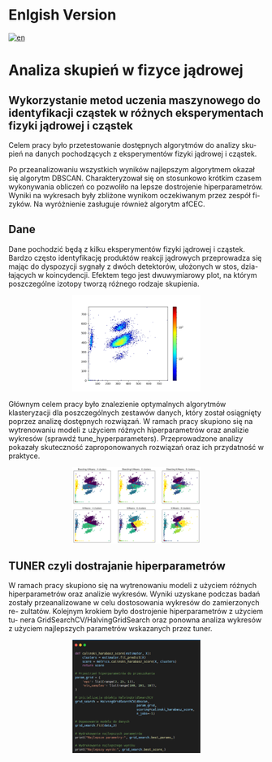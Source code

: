 # Enlgish Version
[![en](https://img.shields.io/badge/lang-en-red.svg)](https://github.com/jonatasemidio/multilanguage-readme-pattern/blob/master/README.md)

# Analiza skupień w fizyce jądrowej

## Wykorzystanie metod uczenia maszynowego do identyfikacji cząstek w różnych eksperymentach fizyki jądrowej i cząstek

Celem pracy było przetestowanie dostępnych algorytmów do analizy sku-
pień na danych pochodzących z eksperymentów fizyki jądrowej i cząstek.

Po przeanalizowaniu wszystkich wyników najlepszym algorytmem okazał
się algorytm DBSCAN. Charakteryzował się on stosunkowo krótkim czasem
wykonywania obliczeń co pozwoliło na lepsze dostrojenie hiperparametrów.
Wyniki na wykresach były zbliżone wynikom oczekiwanym przez zespół fi-
zyków. Na wyróżnienie zasługuje również algorytm afCEC.

## Dane
Dane pochodzić będą z kilku eksperymentów fizyki jądrowej i cząstek. Bardzo często identyfikację produktów reakcji jądrowych przeprowadza się
mając do dyspozycji sygnały z dwóch detektorów, ułożonych w stos, dzia-
łających w koincydencji. Efektem tego jest dwuwymiarowy plot, na którym
poszczególne izotopy tworzą różnego rodzaje skupienia.

<p align="center" width="100%">
    <img width="50%" src="https://github.com/ThePiekorz/Analiza_skupien_w_fizyce_jadrowej/blob/main/Plots/c12_data.png"> 
</p>

Głównym celem pracy było znalezienie optymalnych algorytmów klasteryzacji dla poszczególnych zestawów danych, który został osiągnięty poprzez analizę dostępnych rozwiązań. W ramach pracy skupiono się na wytrenowaniu modeli z użyciem różnych hiperparametrów oraz analizie wykresów (sprawdź tune_hyperparameters). Przeprowadzone analizy pokazały skuteczność zaproponowanych rozwiązań oraz ich przydatność w praktyce.

<p align="center" width="100%">
    <img width="50%" src="https://github.com/ThePiekorz/Analiza_skupien_w_fizyce_jadrowej/blob/main/Plots/Python_Kmeans/Kmeans_1.png"> 
</p>

## TUNER czyli dostrajanie hiperparametrów

W ramach pracy skupiono się na wytrenowaniu modeli z użyciem różnych
hiperparametrów oraz analizie wykresów. Wyniki uzyskane podczas badań
zostały przeanalizowane w celu dostosowania wykresów do zamierzonych re-
zultatów. Kolejnym krokiem było dostrojenie hiperparametrów z użyciem tu-
nera GridSearchCV/HalvingGridSearch oraz ponowna analiza wykresów z użyciem najlepszych
parametrów wskazanych przez tuner.

<p align="center" width="100%">
    <img width="50%" src="https://github.com/ThePiekorz/Analiza_skupien_w_fizyce_jadrowej/blob/main/tuning_scripts/tune_preview.png"> 
</p>





